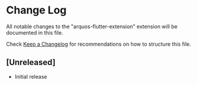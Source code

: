 # Change Log

All notable changes to the "arquos-flutter-extension" extension will be documented in this file.

Check [Keep a Changelog](http://keepachangelog.com/) for recommendations on how to structure this file.

## [Unreleased]

- Initial release